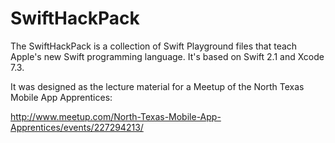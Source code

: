 # SwiftHackPack
The SwiftHackPack is a collection of Swift Playground files that teach Apple's new Swift programming language. It's based on Swift 2.1 and Xcode 7.3.

It was designed as the lecture material for a Meetup of the North Texas Mobile App Apprentices:

http://www.meetup.com/North-Texas-Mobile-App-Apprentices/events/227294213/
